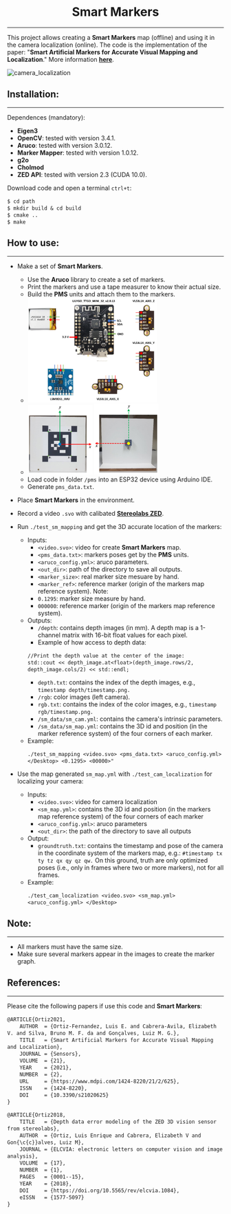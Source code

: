 # <center> Smart Markers

---

This project allows creating a **Smart Markers** map (offline) and using it in the camera localization (online). The code is the implementation of the paper: "**Smart Artificial Markers for Accurate Visual Mapping and Localization**." More information __[here](https://www.mdpi.com/1424-8220/21/2/625)__.

<img src="/images/camera_localization.gif" alt="camera_localization" width="1000" class="center"/>

## Installation:
---

Dependences (mandatory):

+ **Eigen3**
+ **OpenCV**: tested with version 3.4.1.
+ **Aruco**: tested with version 3.0.12.
+ **Marker Mapper**: tested with version 1.0.12.
+ **g2o**
+ **Cholmod**
+ **ZED API**: tested with version 2.3 (CUDA 10.0).

Download code and open a terminal `ctrl+t`:

    $ cd path 
    $ mkdir build & cd build 
    $ cmake .. 
    $ make

## How to use:
---

+ Make a set of **Smart Markers**.
    * Use the **Aruco** library to create a set of markers.
    * Print the markers and use a tape measurer to know their actual size. 
    * Build the **PMS** units and attach them to the markers.
    * <img src="/images/schematic.png" alt="schematic" width="300" class="center"/>
    * <img src="/images/marker_front.png" alt="marker_front" width="150" class="center"/> <img src="/images/marker_back.png" alt="marker_back" width="150" class="center"/>
    * Load code in folder `/pms` into an ESP32 device using Arduino IDE.
    * Generate `pms_data.txt`.
+ Place **Smart Markers** in the environment.
+ Record a video `.svo` with calibated __[Stereolabs ZED](https://www.stereolabs.com/zed/)__.

+ Run `./test_sm_mapping` and get the 3D accurate location of the markers:
    + Inputs:
        * `<video.svo>`: video for create **Smart Markers** map.
        * `<pms_data.txt>`: markers poses get by the **PMS** units.
        * `<aruco_config.yml>`: aruco parameters.
        * `<out_dir>`: path of the directory to save all outputs.
        * `<marker_size>`: real marker size mesuare by hand.
        * `<marker_ref>`: reference marker (origin of the markers map reference system).
        Note:
        + `0.1295`: marker size measure by hand.
        + `000000`: reference marker (origin of the markers map reference system).
    + Outputs:
        * `/depth`: contains depth images (in mm). A depth map is a 1-channel matrix with 16-bit float values for each pixel.
        * Example of how access to depth data:
        ```
        //Print the depth value at the center of the image:
        std::cout << depth_image.at<float>(depth_image.rows/2, depth_image.cols/2) << std::endl;
        ```
        * `depth.txt`: contains the index of the depth images, e.g., `timestamp depth/timestamp.png.`
        * `/rgb`: color images (left camera).
        * `rgb.txt`: contains the index of the color images, e.g., `timestamp rgb/timestamp.png.`
        * `/sm_data/sm_cam.yml`: contains the camera's intrinsic parameters.
        * `/sm_data/sm_map.yml`: contains the 3D id and position (in the marker reference system) of the four corners of each marker.
    + Example:
        ```
        ./test_sm_mapping <video.svo> <pms_data.txt> <aruco_config.yml> </Desktop> <0.1295> <00000>"
        ```

+ Use the map generated `sm_map.yml` with `./test_cam_localization` for localizing your camera:

    + Inputs:
        * `<video.svo>`: video for camera localization
        * `<sm_map.yml>`: contains the 3D id and position (in the markers map reference system) of the four corners of each marker
        * `<aruco_config.yml>`: aruco parameters 
        * `<out_dir>`: the path of the directory to save all outputs
    + Output:
        * `groundtruth.txt`: contains the timestamp and pose of the camera in the coordinate system of the markers map, e.g.:
        `#timestamp tx ty tz qx qy qz qw.` On this ground, truth are only optimized poses (i.e., only in frames where two or more markers), not for all frames.
    + Example:    
        ```
        ./test_cam_localization <video.svo> <sm_map.yml> <aruco_config.yml> </Desktop>
        ```

## **Note:**
---

+ All markers must have the same size. 
+ Make sure several markers appear in the images to create the marker graph. 

## References:
---

Please cite the following papers if use this code and **Smart Markers**:
```
@ARTICLE{Ortiz2021,
    AUTHOR  = {Ortiz-Fernandez, Luis E. and Cabrera-Avila, Elizabeth V. and Silva, Bruno M. F. da and Gonçalves, Luiz M. G.},
    TITLE   = {Smart Artificial Markers for Accurate Visual Mapping and Localization},
    JOURNAL = {Sensors},
    VOLUME  = {21},
    YEAR    = {2021},
    NUMBER  = {2},
    URL     = {https://www.mdpi.com/1424-8220/21/2/625},
    ISSN    = {1424-8220},
    DOI     = {10.3390/s21020625}
}
```   
```
@ARTICLE{Ortiz2018,
    TITLE   = {Depth data error modeling of the ZED 3D vision sensor from stereolabs},
    AUTHOR  = {Ortiz, Luis Enrique and Cabrera, Elizabeth V and Gon{\c{c}}alves, Luiz M},
    JOURNAL = {ELCVIA: electronic letters on computer vision and image analysis},
    VOLUME  = {17},
    NUMBER  = {1},
    PAGES   = {0001--15},
    YEAR    = {2018},
    DOI     = {https://doi.org/10.5565/rev/elcvia.1084},
    eISSN   = {1577-5097} 
}
```
